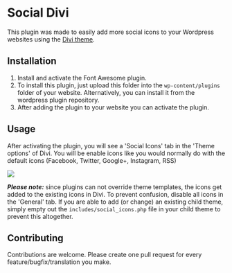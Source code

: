 # Social Divi

This plugin was made to easily add more social icons to your Wordpress websites using the [Divi theme](https://www.elegantthemes.com/gallery/divi/).

## Installation

1. Install and activate the Font Awesome plugin.
2. To install this plugin, just upload this folder into the `wp-content/plugins` folder of your website. Alternatively, you can install it from the wordpress plugin repository.
3. After adding the plugin to your website you can activate the plugin.

## Usage

After activating the plugin, you will see a 'Social Icons' tab in the 'Theme options' of Divi.
You will be enable icons like you would normally do with the default icons (Facebook, Twitter, Google+, Instagram, RSS)

![](https://i.imgur.com/wJmKeWW.png)

__*Please note:*__ since plugins can not override theme templates, the icons get added to the existing icons in Divi. To prevent confusion, disable all icons in the 'General' tab.
If you are able to add (or change) an existing child theme, simply empty out the `includes/social_icons.php` file in your child theme to prevent this altogether.

## Contributing

Contributions are welcome. Please create one pull request for every feature/bugfix/translation you make.